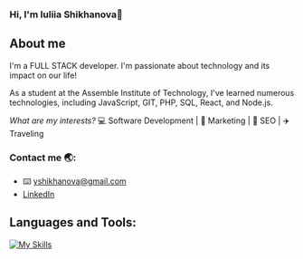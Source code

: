 ### Hi, I'm Iuliia Shikhanova👋

## About me
I'm a FULL STACK developer. I'm passionate about  technology and its impact on our life!

As a student at the Assemble Institute of Technology, I've learned numerous technologies, including JavaScript, GIT, PHP, SQL, React, and Node.js. 

*What are my interests?* :computer: Software Development | :brain: Marketing | :dart: SEO | :airplane: Traveling 

### Contact me :earth_asia::
- :keyboard: yshikhanova@gmail.com 
- [LinkedIn](https://www.linkedin.com/in/iuliia-shikhanova/)


## Languages and Tools:
[![My Skills](https://skillicons.dev/icons?i=html5,css3,javascript,php,git,bootstrap,tailwind,sass,figma,mysql,react,TypeScript,nodejs,express,mongodb,auth0,postman)](https://skillicons.dev)

